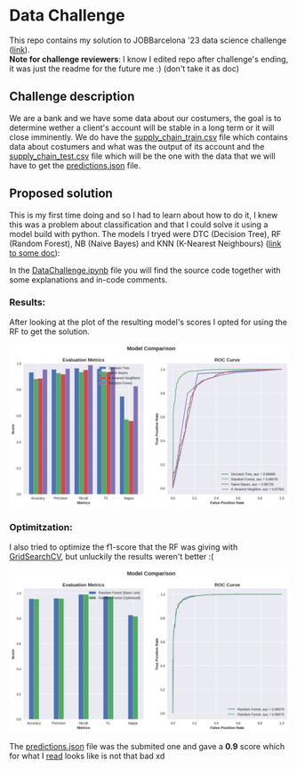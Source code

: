 # Data Challenge
This repo contains my solution to JOBBarcelona '23 data science challenge ([link](https://nuwe.io/dev/competitions/job-barcelona-23/jobarcelona-23-data-science)).    
**Note for challenge reviewers**: I know I edited repo after challenge's ending, it was just the readme for the future me :) (don't take it as doc)

## Challenge description

We are a bank and we have some data about our costumers, the goal is to determine wether a client's account will be stable in a long term or it will close imminently.
We do have the [supply_chain_train.csv](./supply_chain_train.csv) file which contains data about costumers and what was the output of its account and the [supply_chain_test.csv](./supply_chain_test.csv) file which will be the one with the data that we will have to get the [predictions.json](./predictions.json) file.

## Proposed solution

This is my first time doing and so I had to learn about how to do it, I knew this was a problem about classification and that I could solve it using a model build with python. The models I tryed were DTC (Decision Tree), RF (Random Forest), NB (Naive Bayes) and KNN (K-Nearest Neighbours) ([link to some doc](https://towardsdatascience.com/k-nearest-neighbors-naive-bayes-and-decision-tree-in-10-minutes-f8620b25e89b)):

In the [DataChallenge.ipynb](./DataChallenge.ipynb) file you will find the source code together with some explanations and in-code comments.

### Results:

After looking at the plot of the resulting model's scores I opted for using the RF to get the solution.

![Scores from the models](./plot.png)

### Optimitzation:

I also tried to optimize the f1-score that the RF was giving with [GridSearchCV](https://www.mygreatlearning.com/blog/gridsearchcv/), but unluckily the results weren't better :(

![Optimitzed model comparasiion](./opt_plot.png)

The [predictions.json](./predictions.json) file was the submited one and gave a **0.9** score which for what I [read](https://stephenallwright.com/good-f1-score/) looks like is not that bad xd
